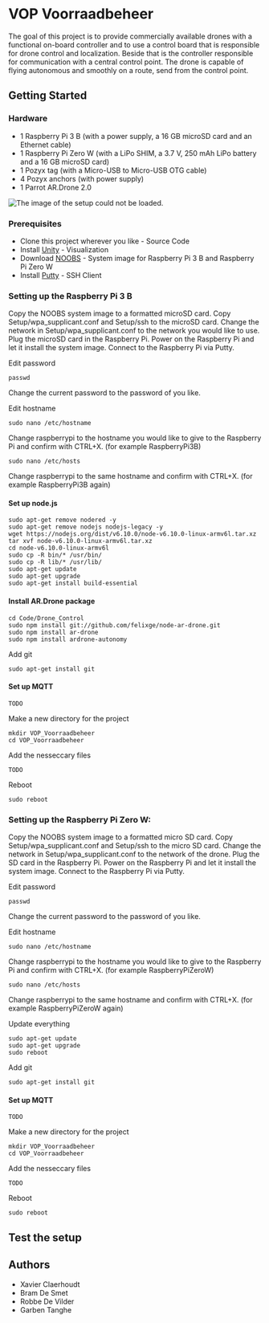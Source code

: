 # VOP Voorraadbeheer

The goal of this project is to provide commercially available drones with a functional on-board controller and to use a control board that is responsible for drone control and localization.
Beside that is the controller responsible for communication with a central control point.
The drone is capable of flying autonomous and smoothly on a route, send from the control point.

## Getting Started

### Hardware

* 1 Raspberry Pi 3 B (with a power supply, a 16 GB microSD card and an Ethernet cable)
* 1 Raspberry Pi Zero W (with a LiPo SHIM, a 3.7 V, 250 mAh LiPo battery and a 16 GB microSD card)
* 1 Pozyx tag (with a Micro-USB to Micro-USB OTG cable)
* 4 Pozyx anchors (with power supply)
* 1 Parrot AR.Drone 2.0

![The image of the setup could not be loaded.](https://github.ugent.be/gartangh/VOP_Voorraadbeheer/blob/master/Report/Setup.png)

### Prerequisites

* Clone this project wherever you like - Source Code
* Install [Unity](https://store.unity.com/) - Visualization
* Download [NOOBS](https://www.raspberrypi.org/downloads/noobs/) - System image for Raspberry Pi 3 B and Raspberry Pi Zero W
* Install [Putty](https://www.chiark.greenend.org.uk/~sgtatham/putty/latest.html) - SSH Client

### Setting up the Raspberry Pi 3 B

Copy the NOOBS system image to a formatted microSD card.
Copy Setup/wpa_supplicant.conf and Setup/ssh to the microSD card.
Change the network in Setup/wpa_supplicant.conf to the network you would like to use.
Plug the microSD card in the Raspberry Pi.
Power on the Raspberry Pi and let it install the system image.
Connect to the Raspberry Pi via Putty.

Edit password

```
passwd
```

Change the current password to the password of you like.

Edit hostname

```
sudo nano /etc/hostname
```

Change raspberrypi to the hostname you would like to give to the Raspberry Pi and confirm with CTRL+X. (for example RaspberryPi3B)

```
sudo nano /etc/hosts
```

Change raspberrypi to the same hostname and confirm with CTRL+X. (for example RaspberryPi3B again)

#### Set up node.js

```
sudo apt-get remove nodered -y
sudo apt-get remove nodejs nodejs-legacy -y
wget https://nodejs.org/dist/v6.10.0/node-v6.10.0-linux-armv6l.tar.xz
tar xvf node-v6.10.0-linux-armv6l.tar.xz
cd node-v6.10.0-linux-armv6l
sudo cp -R bin/* /usr/bin/
sudo cp -R lib/* /usr/lib/
sudo apt-get update
sudo apt-get upgrade
sudo apt-get install build-essential
```

#### Install AR.Drone package

```
cd Code/Drone_Control
sudo npm install git://github.com/felixge/node-ar-drone.git
sudo npm install ar-drone
sudo npm install ardrone-autonomy
```

Add git

```
sudo apt-get install git
```

#### Set up MQTT

```
TODO
```

Make a new directory for the project

```
mkdir VOP_Voorraadbeheer
cd VOP_Voorraadbeheer
```

Add the nesseccary files
```
TODO
```

Reboot
```
sudo reboot
```

### Setting up the Raspberry Pi Zero W:

Copy the NOOBS system image to a formatted micro SD card.
Copy Setup/wpa_supplicant.conf and Setup/ssh to the micro SD card.
Change the network in Setup/wpa_supplicant.conf to the network of the drone.
Plug the SD card in the Raspberry Pi.
Power on the Raspberry Pi and let it install the system image.
Connect to the Raspberry Pi via Putty.

Edit password

```
passwd
```

Change the current password to the password of you like.
	
Edit hostname

```
sudo nano /etc/hostname
```

Change raspberrypi to the hostname you would like to give to the Raspberry Pi and confirm with CTRL+X. (for example RaspberryPiZeroW)

```
sudo nano /etc/hosts
```

Change raspberrypi to the same hostname and confirm with CTRL+X. (for example RaspberryPiZeroW again)

Update everything

```
sudo apt-get update
sudo apt-get upgrade
sudo reboot
```

Add git

```
sudo apt-get install git
```

#### Set up MQTT

```
TODO
```

Make a new directory for the project

```
mkdir VOP_Voorraadbeheer
cd VOP_Voorraadbeheer
```

Add the nesseccary files

```
TODO
```

Reboot

```
sudo reboot
```

## Test the setup

## Authors

* Xavier Claerhoudt
* Bram De Smet
* Robbe De Vilder
* Garben Tanghe

